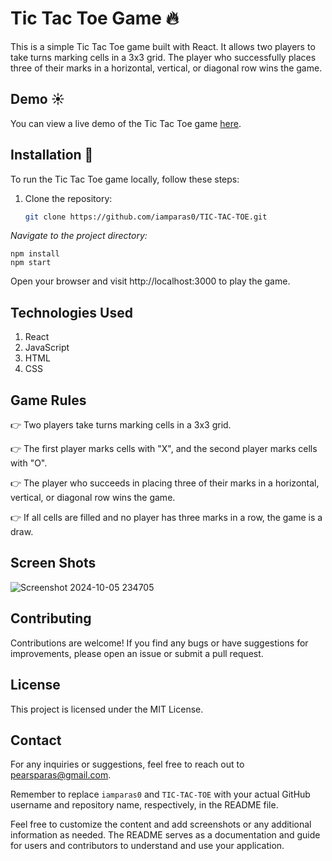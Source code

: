 # Tic Tac Toe Game 🔥

This is a simple Tic Tac Toe game built with React. It allows two players to take turns marking cells in a 3x3 grid. The player who successfully places three of their marks in a horizontal, vertical, or diagonal row wins the game.

## Demo ☀

You can view a live demo of the Tic Tac Toe game [here](https://iamparas0.github.io/TIC-TAC-TOE).

## Installation 💫

To run the Tic Tac Toe game locally, follow these steps:

1. Clone the repository:
   ```bash
   git clone https://github.com/iamparas0/TIC-TAC-TOE.git
   ```
   
*Navigate to the project directory:*
```cd <repository>
npm install
npm start
```

Open your browser and visit http://localhost:3000 to play the game.

## Technologies Used
1. React
2. JavaScript
3. HTML
4. CSS

## Game Rules
👉 Two players take turns marking cells in a 3x3 grid.

👉 The first player marks cells with "X", and the second player marks cells with "O".

👉 The player who succeeds in placing three of their marks in a horizontal, vertical, or diagonal row wins the game.

👉 If all cells are filled and no player has three marks in a row, the game is a draw.

## Screen Shots 
![Screenshot 2024-10-05 234705](https://github.com/user-attachments/assets/34413bf5-a464-46b6-a7c7-fcf39baaa479)



## Contributing
Contributions are welcome! If you find any bugs or have suggestions for improvements, please open an issue or submit a pull request.

## License
This project is licensed under the MIT License.

## Contact
For any inquiries or suggestions, feel free to reach out to pearsparas@gmail.com.

Remember to replace `iamparas0` and `TIC-TAC-TOE` with your actual GitHub username and repository name, respectively, in the README file.

Feel free to customize the content and add screenshots or any additional information as needed. The README serves as a documentation and guide for users and contributors to understand and use your application.

